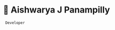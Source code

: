 <h1>🐨 Aishwarya J Panampilly</h1>

<code> Developer </code>

<!---
aishwarya-panampilly/aishwarya-panampilly is a ✨ special ✨ repository because its `README.md` (this file) appears on your GitHub profile.
You can click the Preview link to take a look at your changes.
--->
